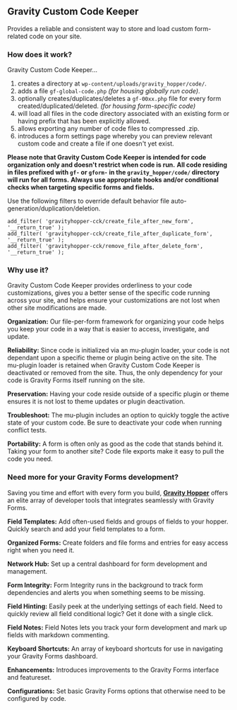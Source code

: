 ## Gravity Custom Code Keeper
Provides a reliable and consistent way to store and load custom form-related code on your site.

### How does it work?
Gravity Custom Code Keeper…
1. creates a directory at `wp-content/uploads/gravity_hopper/code/`.
1. adds a file `gf-global-code.php` *(for housing globally run code)*.
1. optionally creates/duplicates/deletes a `gf-00xx.php` file for every form created/duplicated/deleted. *(for housing form-specific code)*
1. will load all files in the code directory associated with an existing form or having prefix that has been explicitly allowed.
1. allows exporting any number of code files to compressed .zip.
1. introduces a form settings page whereby you can preview relevant custom code and create a file if one doesn't yet exist.

**Please note that Gravity Custom Code Keeper is intended for code organization only and doesn't restrict when code is run.**
**All code residing in files prefixed with `gf-` or `gform-` in the `gravity_hopper/code/` directory will run for all forms.**
**Always use appropriate hooks and/or conditional checks when targeting specific forms and fields.**

Use the following filters to override default behavior file auto-generation/duplication/deletion.

```
add_filter( 'gravityhopper-cck/create_file_after_new_form', '__return_true' );
add_filter( 'gravityhopper-cck/create_file_after_duplicate_form', '__return_true' );
add_filter( 'gravityhopper-cck/remove_file_after_delete_form', '__return_true' );
```

### Why use it?
Gravity Custom Code Keeper provides orderliness to your code customizations, gives you a better sense of the specific code running across your site, and helps ensure your customizations are not lost when other site modifications are made.

**Organization:** Our file-per-form framework for organizing your code helps you keep your code in a way that is easier to access, investigate, and update.

**Reliability:** Since code is initialized via an mu-plugin loader, your code is not dependant upon a specific theme or plugin being active on the site. The mu-plugin loader is retained when Gravity Custom Code Keeper is deactivated or removed from the site. Thus, the only dependency for your code is Gravity Forms itself running on the site.

**Preservation:** Having your code reside outside of a specific plugin or theme ensures it is not lost to theme updates or plugin deactivation.

**Troubleshoot:** The mu-plugin includes an option to quickly toggle the active state of your custom code. Be sure to deactivate your code when running conflict tests.

**Portability:** A form is often only as good as the code that stands behind it. Taking your form to another site? Code file exports make it easy to pull the code you need.

### Need more for your Gravity Forms development?
Saving you time and effort with every form you build, **[Gravity Hopper](https://gravityhopper.com)** offers an elite array of developer tools that integrates seamlessly with Gravity Forms.

**Field Templates:** Add often-used fields and groups of fields to your hopper. Quickly search and add your field templates to a form.

**Organized Forms:** Create folders and file forms and entries for easy access right when you need it.

**Network Hub:** Set up a central dashboard for form development and management.

**Form Integrity:** Form Integrity runs in the background to track form dependencies and alerts you when something seems to be missing.

**Field Hinting:** Easily peek at the underlying settings of each field. Need to quickly review all field conditional logic? Get it done with a single click.

**Field Notes:** Field Notes lets you track your form development and mark up fields with markdown commenting.

**Keyboard Shortcuts:** An array of keyboard shortcuts for use in navigating your Gravity Forms dashboard.

**Enhancements:** Introduces improvements to the Gravity Forms interface and featureset.

**Configurations:** Set basic Gravity Forms options that otherwise need to be configured by code.